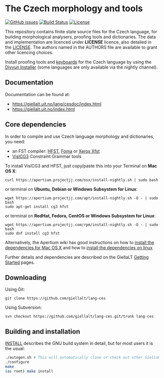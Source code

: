 The Czech morphology and tools
==========================================

[![GitHub issues](https://img.shields.io/github/issues-raw/giellalt/lang-ces)](https://github.com/giellalt/lang-ces/issues)
[![Build Status](https://github.com/giellalt/lang-ces/workflows/Speller%20CI+CD/badge.svg)](https://github.com/giellalt/lang-ces/actions)
[![License](https://img.shields.io/github/license/giellalt/lang-ces)](https://github.com/giellalt/lang-ces/blob/main/LICENSE)

This repository contains finite state source files for the Czech language,
for building morphological analysers, proofing tools
and dictionaries. The data and implementation are licenced under __LICENSE__
licence, also detailed in the
[LICENSE](https://github.com/giellalt/lang-ces/blob/main/LICENSE). The
authors named in the AUTHORS file are available to grant other licencing
choices.

Install proofing tools and [keyboards](https://github.com/giellalt/keyboard-ces)
for the Czech language by using the [Divvun Installer](http://divvun.no)
(some languages are only available via the nightly channel).

Documentation
-------------

Documentation can be found at:

-   <https://giellalt.uit.no/lang/cesdoc/index.html>
-   <https://giellalt.uit.no/index.html>

Core dependencies
-----------------

In order to compile and use Czech language morphology and
dictionaries, you need:

- an FST compiler: [HFST](https://github.com/hfst/hfst), [Foma](https://github.com/mhulden/foma) or [Xerox Xfst](https://web.stanford.edu/~laurik/fsmbook/home.html)
- [VislCG3](https://visl.sdu.dk/svn/visl/tools/vislcg3/trunk) Constraint Grammar tools

To install VislCG3 and HFST, just copy/paste this into your Terminal on **Mac OS X**:

```
curl https://apertium.projectjj.com/osx/install-nightly.sh | sudo bash
```

or terminal on **Ubuntu, Debian or Windows Subsystem for Linux**:

```
wget https://apertium.projectjj.com/apt/install-nightly.sh -O - | sudo bash
sudo apt-get install cg3 hfst
```

or terminal on **RedHat, Fedora, CentOS or Windows Subsystem for Linux**:

```
wget https://apertium.projectjj.com/rpm/install-nightly.sh -O - | sudo bash
sudo dnf install cg3 hfst
```

Alternatively, the Apertium wiki has good instructions on how to [install the dependencies for Mac
OS X](https://wiki.apertium.org/wiki/Apertium_on_Mac_OS_X) and how to [install
the dependencies on
linux](https://wiki.apertium.org/wiki/Installation_of_grammar_libraries)

Further details and dependencies are described on the GiellaLT [Getting Started](https://giellalt.uit.no/infra/GettingStarted.html) pages.

Downloading
-----------

Using Git:
```
git clone https://github.com/giellalt/lang-ces
```

Using Subversion:
```
svn checkout https://github.com/giellalt/lang-ces.git/trunk lang-ces
```

Building and installation
-------------------------

[INSTALL](https://github.com/giellalt/lang-ces/blob/main/INSTALL)
describes the GNU build system in detail, but for most users it is the usual:

```sh
./autogen.sh # This will automatically clone or check out other GiellaLT dependencies
./configure
make
(as root) make install
```
